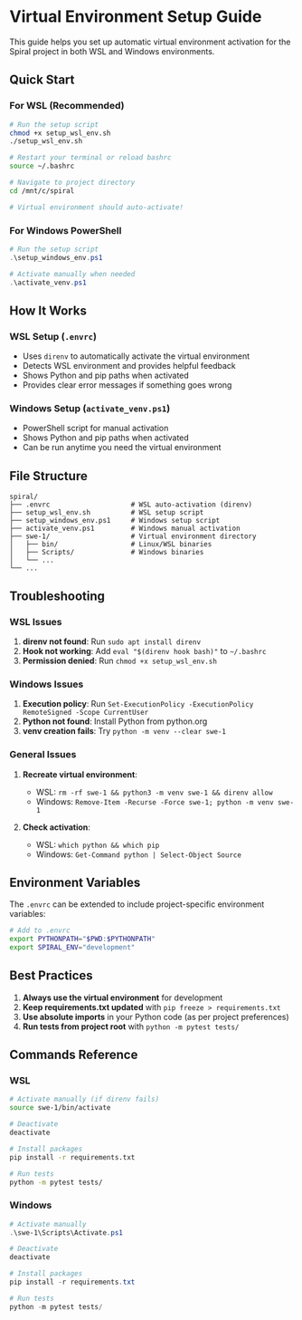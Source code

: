 # Virtual Environment Setup Guide

This guide helps you set up automatic virtual environment activation for the Spiral project in both WSL and Windows environments.

## Quick Start

### For WSL (Recommended)

```bash
# Run the setup script
chmod +x setup_wsl_env.sh
./setup_wsl_env.sh

# Restart your terminal or reload bashrc
source ~/.bashrc

# Navigate to project directory
cd /mnt/c/spiral

# Virtual environment should auto-activate!
```

### For Windows PowerShell

```powershell
# Run the setup script
.\setup_windows_env.ps1

# Activate manually when needed
.\activate_venv.ps1
```

## How It Works

### WSL Setup (`.envrc`)

- Uses `direnv` to automatically activate the virtual environment
- Detects WSL environment and provides helpful feedback
- Shows Python and pip paths when activated
- Provides clear error messages if something goes wrong

### Windows Setup (`activate_venv.ps1`)

- PowerShell script for manual activation
- Shows Python and pip paths when activated
- Can be run anytime you need the virtual environment

## File Structure

```
spiral/
├── .envrc                    # WSL auto-activation (direnv)
├── setup_wsl_env.sh          # WSL setup script
├── setup_windows_env.ps1     # Windows setup script
├── activate_venv.ps1         # Windows manual activation
├── swe-1/                    # Virtual environment directory
│   ├── bin/                  # Linux/WSL binaries
│   ├── Scripts/              # Windows binaries
│   └── ...
└── ...
```

## Troubleshooting

### WSL Issues

1. **direnv not found**: Run `sudo apt install direnv`
2. **Hook not working**: Add `eval "$(direnv hook bash)"` to `~/.bashrc`
3. **Permission denied**: Run `chmod +x setup_wsl_env.sh`

### Windows Issues

1. **Execution policy**: Run `Set-ExecutionPolicy -ExecutionPolicy RemoteSigned -Scope CurrentUser`
2. **Python not found**: Install Python from python.org
3. **venv creation fails**: Try `python -m venv --clear swe-1`

### General Issues

1. **Recreate virtual environment**:

   - WSL: `rm -rf swe-1 && python3 -m venv swe-1 && direnv allow`
   - Windows: `Remove-Item -Recurse -Force swe-1; python -m venv swe-1`

2. **Check activation**:
   - WSL: `which python && which pip`
   - Windows: `Get-Command python | Select-Object Source`

## Environment Variables

The `.envrc` can be extended to include project-specific environment variables:

```bash
# Add to .envrc
export PYTHONPATH="$PWD:$PYTHONPATH"
export SPIRAL_ENV="development"
```

## Best Practices

1. **Always use the virtual environment** for development
2. **Keep requirements.txt updated** with `pip freeze > requirements.txt`
3. **Use absolute imports** in your Python code (as per project preferences)
4. **Run tests from project root** with `python -m pytest tests/`

## Commands Reference

### WSL

```bash
# Activate manually (if direnv fails)
source swe-1/bin/activate

# Deactivate
deactivate

# Install packages
pip install -r requirements.txt

# Run tests
python -m pytest tests/
```

### Windows

```powershell
# Activate manually
.\swe-1\Scripts\Activate.ps1

# Deactivate
deactivate

# Install packages
pip install -r requirements.txt

# Run tests
python -m pytest tests/
```
